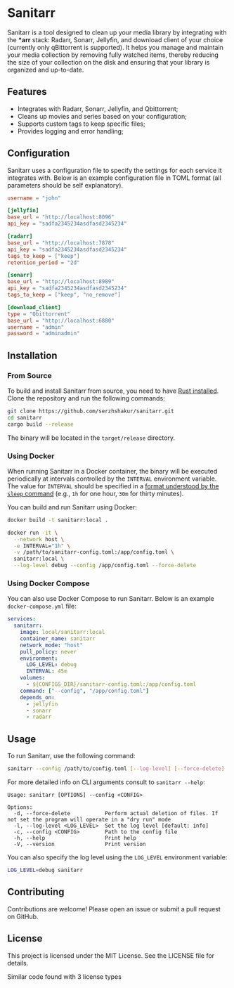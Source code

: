 # Sanitarr

Sanitarr is a tool designed to clean up your media library by integrating with
the **\*arr** stack: Radarr, Sonarr, Jellyfin, and download client of your
choice (currently only qBittorrent is supported). It helps you manage and
maintain your media collection by removing fully watched items, thereby reducing
the size of your collection on the disk and ensuring that your library is
organized and up-to-date.

## Features

- Integrates with Radarr, Sonarr, Jellyfin, and Qbittorrent;
- Cleans up movies and series based on your configuration;
- Supports custom tags to keep specific files;
- Provides logging and error handling;

## Configuration

Sanitarr uses a configuration file to specify the settings for each service it
integrates with. Below is an example configuration file in TOML format (all
parameters should be self explanatory).

```toml
username = "john"

[jellyfin]
base_url = "http://localhost:8096"
api_key = "sadfa2345234asdfasd2345234"

[radarr]
base_url = "http://localhost:7878"
api_key = "sadfa2345234asdfasd2345234"
tags_to_keep = ["keep"]
retention_period = "2d"

[sonarr]
base_url = "http://localhost:8989"
api_key = "sadfa2345234asdfasd2345234"
tags_to_keep = ["keep", "no_remove"]

[download_client]
type = "Qbittorrent"
base_url = "http://localhost:6880"
username = "admin"
password = "adminadmin"
```

## Installation

### From Source

To build and install Sanitarr from source, you need to have [Rust
installed](https://www.rust-lang.org/tools/install). Clone the repository and
run the following commands:

```sh
git clone https://github.com/serzhshakur/sanitarr.git
cd sanitarr
cargo build --release
```

The binary will be located in the `target/release` directory.

### Using Docker

When running Sanitarr in a Docker container, the binary will be executed
periodically at intervals controlled by the `INTERVAL` environment variable. The
value for `INTERVAL` should be specified in a [format understood by the `sleep`
command](https://www.gnu.org/software/coreutils/manual/html_node/sleep-invocation.html#sleep_003a-Delay-for-a-specified-time)
(e.g., `1h` for one hour, `30m` for thirty minutes).

You can build and run Sanitarr using Docker:

```sh
docker build -t sanitarr:local .

docker run -it \
  --network host \
  -e INTERVAL="1h" \
  -v /path/to/sanitarr-config.toml:/app/config.toml \
  sanitarr:local \
  --log-level debug --config /app/config.toml --force-delete
```

### Using Docker Compose

You can also use Docker Compose to run Sanitarr. Below is an example
`docker-compose.yml` file:

```yaml
services:
  sanitarr:
    image: local/sanitarr:local
    container_name: sanitarr
    network_mode: "host"
    pull_policy: never
    environment:
      LOG_LEVEL: debug
      INTERVAL: 45m
    volumes:
      - ${CONFIGS_DIR}/sanitarr-config.toml:/app/config.toml
    command: ["--config", "/app/config.toml"]
    depends_on:
      - jellyfin
      - sonarr
      - radarr
```

## Usage

To run Sanitarr, use the following command:

```sh
sanitarr --config /path/to/config.toml [--log-level] [--force-delete]
```

For more detailed info on CLI arguments consult to `sanitarr --help`:

```
Usage: sanitarr [OPTIONS] --config <CONFIG>

Options:
  -d, --force-delete           Perform actual deletion of files. If not set the program will operate in a "dry run" mode
  -l, --log-level <LOG_LEVEL>  Set the log level [default: info]
  -c, --config <CONFIG>        Path to the config file
  -h, --help                   Print help
  -V, --version                Print version

```

You can also specify the log level using the `LOG_LEVEL` environment variable:

```sh
LOG_LEVEL=debug sanitarr
```

## Contributing

Contributions are welcome! Please open an issue or submit a pull request on
GitHub.

## License

This project is licensed under the MIT License. See the LICENSE file for
details.

Similar code found with 3 license types
